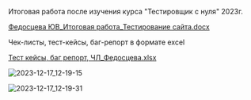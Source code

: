 Итоговая работа после изучения курса "Тестировщик с нуля" 2023г.

[Федосцева ЮВ_Итоговая работа_Тестирование сайта.docx](https://github.com/fedostseva/Primery-rabot-/files/13695181/_._.docx)

Чек-листы, тест-кейсы, баг-репорт в формате excel

[Тест кейсы, баг репорт, ЧЛ_Федосцева.xlsx](https://github.com/fedostseva/Primery-rabot-/files/13696286/_.xlsx)


![2023-12-17_12-19-15](https://github.com/fedostseva/Primery-rabot-/assets/153892255/3208f0d7-6bac-4c82-a618-1547f78ddd50)

![2023-12-17_12-19-31](https://github.com/fedostseva/Primery-rabot-/assets/153892255/fcee1bb4-184d-4928-9ae8-b6c8e5904a2d)

